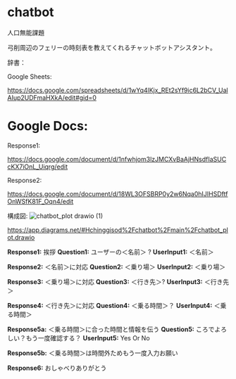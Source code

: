 # chatbot
人口無能課題

弓削周辺のフェリーの時刻表を教えてくれるチャットボットアシスタント。

辞書：

Google Sheets: 

https://docs.google.com/spreadsheets/d/1wYq4lKjx_REt2sYf9ic6L2bCV_UalAIup2UDFmaHXkA/edit#gid=0


# Google Docs: 

Response1:

https://docs.google.com/document/d/1nfwhjom3lzJMCXvBaAjHNsdfIaSUCcKX7iOnL_Uiqrg/edit


Response2:

https://docs.google.com/document/d/18WL3OFSBRP0y2w6Nqa0hIJIHSDftfOnWSfK81F_Oqn4/edit

構成図:
![chatbot_plot drawio (1)](https://user-images.githubusercontent.com/72961603/202326699-5495f5fd-af7a-491d-8c5f-a56c45e11483.png)



https://app.diagrams.net/#Hchinggisod%2Fchatbot%2Fmain%2Fchatbot_plot.drawio

**Response1:** 挨拶                                 **Question1:** ユーザーの＜名前＞ ?      **UserInput1:** ＜名前＞


**Response2:** ＜名前＞に対応                        **Question2:** ＜乗り場＞           **UserInput2:** ＜乗り場＞ 


**Response3:** ＜乗り場＞に対応                     **Question3:** ＜行き先＞?               **UserInput3:** ＜行き先＞


**Response4:** ＜行き先＞に対応                       **Question4:** ＜乗る時間＞？       **UserInput4:** ＜乗る時間＞


**Response5a:** ＜乗る時間＞に合った時間と情報を伝う    **Question5:** ころでよろしい？もう一度確認する？ **UserInput5:** Yes Or No
  
  
**Response5b:** ＜乗る時間＞は時間外ためもう一度入力お願い
  
  
**Response6:** おしゃべりありがとう
